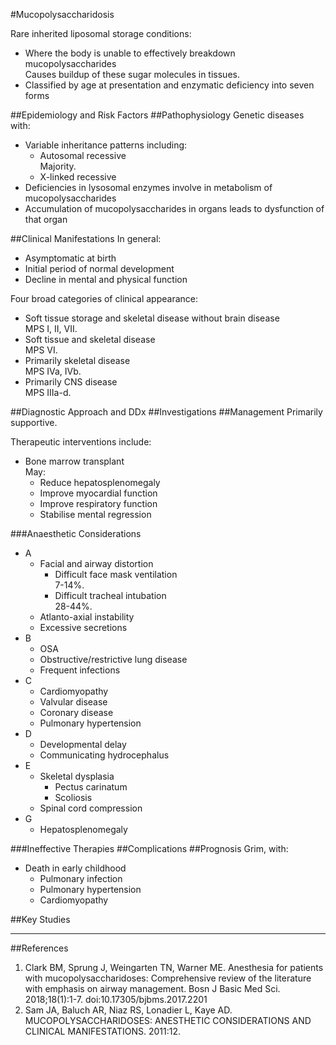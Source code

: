#Mucopolysaccharidosis

Rare inherited liposomal storage conditions:
* Where the body is unable to effectively breakdown mucopolysaccharides  
Causes buildup of these sugar molecules in tissues.
* Classified by age at presentation and enzymatic deficiency into seven forms



##Epidemiology and Risk Factors
##Pathophysiology
Genetic diseases with:
* Variable inheritance patterns including:
	* Autosomal recessive  
	Majority.
	* X-linked recessive
* Deficiencies in lysosomal enzymes involve in metabolism of mucopolysaccharides
* Accumulation of mucopolysaccharides in organs leads to dysfunction of that organ

##Clinical Manifestations
In general:
* Asymptomatic at birth
* Initial period of normal development
* Decline in mental and physical function

Four broad categories of clinical appearance:
* Soft tissue storage and skeletal disease without brain disease  
MPS I, II, VII.
* Soft tissue and skeletal disease  
MPS VI.
* Primarily skeletal disease  
MPS IVa, IVb.
* Primarily CNS disease  
MPS IIIa-d.



##Diagnostic Approach and DDx
##Investigations
##Management
Primarily supportive.

Therapeutic interventions include:
* Bone marrow transplant  
May:
	* Reduce hepatosplenomegaly
	* Improve myocardial function
	* Improve respiratory function
	* Stabilise mental regression

###Anaesthetic Considerations
* A
	* Facial and airway distortion
		* Difficult face mask ventilation  
		7-14%.
		* Difficult tracheal intubation  
		28-44%.
	* Atlanto-axial instability
	* Excessive secretions
* B
	* OSA
	* Obstructive/restrictive lung disease
	* Frequent infections
* C
	* Cardiomyopathy
	* Valvular disease
	* Coronary disease
	* Pulmonary hypertension
* D
	* Developmental delay
	* Communicating hydrocephalus
* E
	* Skeletal dysplasia
		* Pectus carinatum
		* Scoliosis
	* Spinal cord compression
* G
	* Hepatosplenomegaly

###Ineffective Therapies
##Complications
##Prognosis
Grim, with:
* Death in early childhood
	* Pulmonary infection
	* Pulmonary hypertension
	* Cardiomyopathy

##Key Studies

---
##References
1. Clark BM, Sprung J, Weingarten TN, Warner ME. Anesthesia for patients with mucopolysaccharidoses: Comprehensive review of the literature with emphasis on airway management. Bosn J Basic Med Sci. 2018;18(1):1-7. doi:10.17305/bjbms.2017.2201
1. Sam JA, Baluch AR, Niaz RS, Lonadier L, Kaye AD. MUCOPOLYSACCHARIDOSES: ANESTHETIC CONSIDERATIONS AND CLINICAL MANIFESTATIONS. 2011:12.
